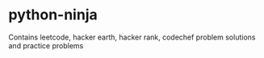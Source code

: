 # python-ninja
Contains leetcode, hacker earth, hacker rank, codechef problem solutions and practice problems
